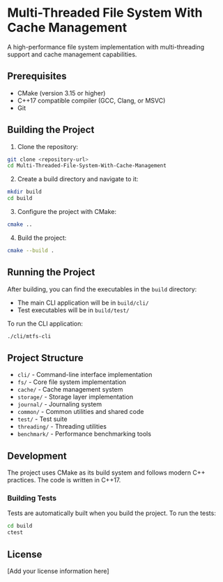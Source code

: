 # Multi-Threaded File System With Cache Management

A high-performance file system implementation with multi-threading support and cache management capabilities.

## Prerequisites

- CMake (version 3.15 or higher)
- C++17 compatible compiler (GCC, Clang, or MSVC)
- Git

## Building the Project

1. Clone the repository:

```bash
git clone <repository-url>
cd Multi-Threaded-File-System-With-Cache-Management
```

2. Create a build directory and navigate to it:

```bash
mkdir build
cd build
```

3. Configure the project with CMake:

```bash
cmake ..
```

4. Build the project:

```bash
cmake --build .
```

## Running the Project

After building, you can find the executables in the `build` directory:

- The main CLI application will be in `build/cli/`
- Test executables will be in `build/test/`

To run the CLI application:

```bash
./cli/mtfs-cli
```

## Project Structure

- `cli/` - Command-line interface implementation
- `fs/` - Core file system implementation
- `cache/` - Cache management system
- `storage/` - Storage layer implementation
- `journal/` - Journaling system
- `common/` - Common utilities and shared code
- `test/` - Test suite
- `threading/` - Threading utilities
- `benchmark/` - Performance benchmarking tools

## Development

The project uses CMake as its build system and follows modern C++ practices. The code is written in C++17.

### Building Tests

Tests are automatically built when you build the project. To run the tests:

```bash
cd build
ctest
```

## License

[Add your license information here]
